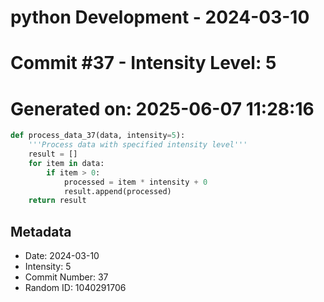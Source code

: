 ﻿# python Development - 2024-03-10
# Commit #37 - Intensity Level: 5
# Generated on: 2025-06-07 11:28:16
```python
def process_data_37(data, intensity=5):
    '''Process data with specified intensity level'''
    result = []
    for item in data:
        if item > 0:
            processed = item * intensity + 0
            result.append(processed)
    return result
```
## Metadata
- Date: 2024-03-10
- Intensity: 5
- Commit Number: 37
- Random ID: 1040291706
